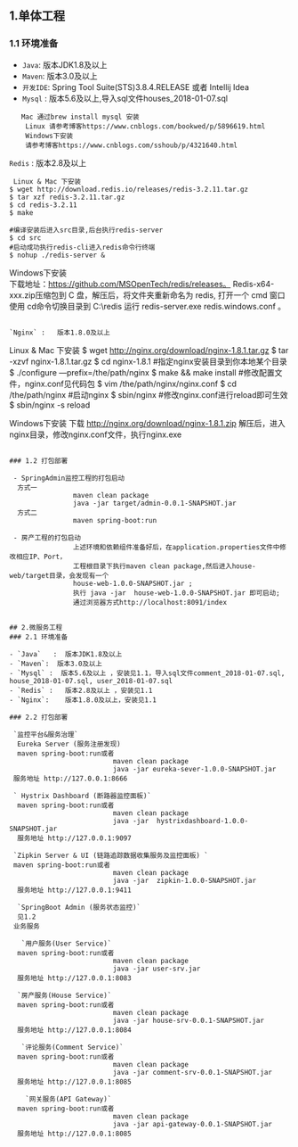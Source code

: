 ## 1.单体工程

### 1.1 环境准备
         
- `Java`:  版本JDK1.8及以上
- `Maven`:  版本3.0及以上
- `开发IDE`: Spring Tool Suite(STS)3.8.4.RELEASE 或者 Intellij  Idea
- `Mysql` :  版本5.6及以上,导入sql文件houses_2018-01-07.sql         
```Linux & Mac 下安装  
   Mac 通过brew install mysql 安装
    Linux 请参考博客https://www.cnblogs.com/bookwed/p/5896619.html
    Windows下安装   
    请参考博客https://www.cnblogs.com/sshoub/p/4321640.html
```

`Redis` :   版本2.8及以上

```
 Linux & Mac 下安装            
$ wget http://download.redis.io/releases/redis-3.2.11.tar.gz
$ tar xzf redis-3.2.11.tar.gz
$ cd redis-3.2.11
$ make

#编译安装后进入src目录,后台执行redis-server
$ cd src
#启动成功执行redis-cli进入redis命令行终端
$ nohup ./redis-server &

```
 Windows下安装            
 下载地址：https://github.com/MSOpenTech/redis/releases。
  Redis-x64-xxx.zip压缩包到 C 盘，解压后，将文件夹重新命名为 redis, 打开一个 cmd 窗口使用 
  cd命令切换目录到 C:\redis 运行 redis-server.exe redis.windows.conf 。
```

`Nginx` :   版本1.8.0及以上

```
Linux & Mac 下安装
$ wget http://nginx.org/download/nginx-1.8.1.tar.gz
$ tar -xzvf nginx-1.8.1.tar.gz
$ cd nginx-1.8.1
#指定nginx安装目录到你本地某个目录
$ ./configure —prefix=/the/path/nginx
$ make && make install
#修改配置文件，nginx.conf见代码包
$ vim /the/path/nginx/nginx.conf
$ cd /the/path/nginx
#启动nginx
$ sbin/nginx 
#修改nginx.conf进行reload即可生效
$ sbin/nginx -s reload

Windows下安装 
下载 http://nginx.org/download/nginx-1.8.1.zip
解压后，进入nginx目录，修改nginx.conf文件，执行nginx.exe

```

### 1.2 打包部署

 - SpringAdmin监控工程的打包启动     
  方式一
                maven clean package
                java -jar target/admin-0.0.1-SNAPSHOT.jar
  方式二               
                maven spring-boot:run

 - 房产工程的打包启动  
                上述环境和依赖组件准备好后，在application.properties文件中修改相应IP、Port，
                工程根目录下执行maven clean package,然后进入house-web/target目录，会发现有一个
                house-web-1.0.0-SNAPSHOT.jar ;
                执行 java -jar  house-web-1.0.0-SNAPSHOT.jar 即可启动;
                通过浏览器方式http://localhost:8091/index


## 2.微服务工程
### 2.1 环境准备
         
- `Java`   :  版本JDK1.8及以上
- `Maven`:  版本3.0及以上
- `Mysql` :  版本5.6及以上 ，安装见1.1，导入sql文件comment_2018-01-07.sql, house_2018-01-07.sql, user_2018-01-07.sql
- `Redis` :   版本2.8及以上 ，安装见1.1
- `Nginx`:    版本1.8.0及以上，安装见1.1

### 2.2 打包部署

 `监控平台&服务治理`
  Eureka Server (服务注册发现)
  maven spring-boot:run或者
                          maven clean package
                          java -jar eureka-sever-1.0.0-SNAPSHOT.jar
 服务地址 http://127.0.0.1:8666

 ` Hystrix Dashboard (断路器监控面板)`
  maven spring-boot:run或者
                          maven clean package
                          java -jar  hystrixdashboard-1.0.0-SNAPSHOT.jar
  服务地址 http://127.0.0.1:9097      
               
 `Zipkin Server & UI (链路追踪数据收集服务及监控面板) `    
 maven spring-boot:run或者
                          maven clean package
                          java -jar  zipkin-1.0.0-SNAPSHOT.jar
  服务地址 http://127.0.0.1:9411 
  
  `SpringBoot Admin (服务状态监控)`
  见1.2                      
 业务服务
   
   `用户服务(User Service)`
  maven spring-boot:run或者
                          maven clean package
                          java -jar user-srv.jar
  服务地址 http://127.0.0.1:8083

  `房产服务(House Service)`
  maven spring-boot:run或者
                          maven clean package
                          java -jar house-srv-0.0.1-SNAPSHOT.jar
  服务地址 http://127.0.0.1:8084

   `评论服务(Comment Service)`
  maven spring-boot:run或者
                          maven clean package
                          java -jar comment-srv-0.0.1-SNAPSHOT.jar
  服务地址 http://127.0.0.1:8085

    `网关服务(API Gateway)`
  maven spring-boot:run或者
                          maven clean package
                          java -jar api-gateway-0.0.1-SNAPSHOT.jar
  服务地址 http://127.0.0.1:8085